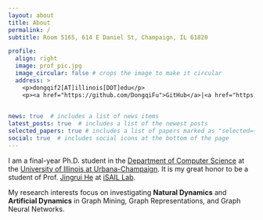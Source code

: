```yaml
---
layout: about
title: About
permalink: /
subtitle: Room 5165, 614 E Daniel St, Champaign, IL 61820

profile:
  align: right
  image: prof_pic.jpg
  image_circular: false # crops the image to make it circular
  address: >
    <p>dongqif2[AT]illinois[DOT]edu</p>
    <p><a href="https://github.com/DongqiFu">GitHub</a>|<a href="https://scholar.google.com/citations?user=WByXZAcAAAAJ&hl=en">GoogleScholar</a>|<a href="https://twitter.com/DongqiFu_UIUC">Twitter</a></p>
    

news: true  # includes a list of news items
latest_posts: true  # includes a list of the newest posts
selected_papers: true # includes a list of papers marked as "selected={true}"
social: true  # includes social icons at the bottom of the page
---
```


I am a final-year Ph.D. student in the [Department of Computer Science](https://cs.illinois.edu/) at the [University of Illinois at Urbana-Champaign](https://illinois.edu/). It is my great honor to be a student of Prof. [Jingrui He](https://www.hejingrui.org/) at [iSAIL Lab](https://isail-laboratory.github.io/).

My research interests focus on investigating **Natural Dynamics** and **Artificial Dynamics** in Graph Mining, Graph Representations, and Graph Neural Networks.
